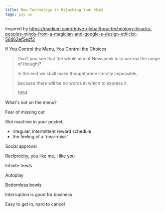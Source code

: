 ```yaml
---
title: How Technology is Hijacking Your Mind
tags: psy ux 
---
```


Inspired by <https://medium.com/thrive-global/how-technology-hijacks-peoples-minds-from-a-magician-and-google-s-design-ethicist-56d62ef5edf3>

If You Control the Menu, You Control the Choices

> Don't you see that the whole aim of Newspeak is to narrow the range of thought?
>
> In the end we shall make thoughtcrime literally impossible,
>
> because there will be no words in which to express it
>
> 1984

What's not on the menu?

Fear of missing out

Slot machine in your pocket,

- irregular, intermittent reward schedule
- the feeling of a 'near-miss'

Social approval

Reciprocity, you like me, I like you

Infinite feeds

Autoplay

Bottomless bowls

Interruption is good for business

Easy to get in, hard to cancel
